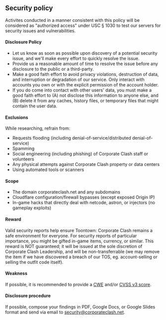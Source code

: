 ## Security policy

Activites conducted in a manner consistent with this policy will be considered as "authorized access" under USC § 1030 to test our servers for security issues and vulnerabilities.

#### Disclosure Policy 

* Let us know as soon as possible upon discovery of a potential security issue, and we'll make every effort to quickly resolve the issue. 
* Provide us a reasonable amount of time to resolve the issue before any disclosure to the public or a third-party. 
* Make a good faith effort to avoid privacy violations, destruction of data, and interruption or degradation of our service. Only interact with accounts you own or with the explicit permission of the account holder. 
* If you do come into contact with other users' data, you must make a good faith effort to (A) not disclose this information to anyone else, and (B) delete it from any caches, history files, or temporary files that might contain the user data.

#### Exclusions 

While researching, refrain from:

* Requests flooding (including denial-of-service/distributed denial-of-service)
* Spamming 
* Social engineering (including phishing) of Corporate Clash staff or volunteers
* Any physical attempts against Corporate Clash property or data centers 
* Using automated tools or scanners

#### Scope

* The domain corporateclash.net and any subdomains
* Cloudflare configuration/firewall bypasses (except exposed Origin IP)
* In-game hacks that directly deal with netcode, astron, or injectors (no gameplay exploits)

#### Reward

Valid security reports help ensure Toontown: Corporate Clash remains a safe environment for everyone. For security reports of particular importance, you might be gifted in-game items, currency, or similar. This reward is NOT guaranteed; it will be issued at the sole discretion of Corporate Clash Leadership, and will be non-transferrable (we may remove the item if we have discovered a breach of our TOS, eg. account-selling or selling the outfit code itself).

#### Weakness

If possible, it is recommended to provide a [CWE](https://nvd.nist.gov/vuln/categories) and/or [CVSS v3 score](https://nvd.nist.gov/vuln-metrics/cvss/v3-calculator).

#### Disclosure procedure

If possible, compose your findings in PDF, Google Docs, or Google Slides format and send via email to security@corporateclash.net.
